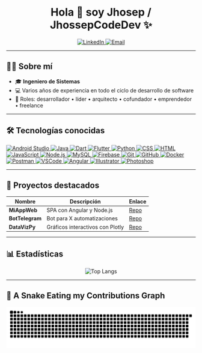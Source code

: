 <!-- ========= CABECERA ========= -->
<h1 align="center">Hola 👋 soy Jhosep / JhossepCodeDev ✨</h1>

<p align="center">
  <a href="https://www.linkedin.com/in/jhossep-llacctahuaman-c-a9ba49272/" target="_blank">
    <img src="https://img.shields.io/badge/LinkedIn-0077B5?style=for-the-badge&logo=linkedin&logoColor=white" alt="LinkedIn"/>
  </a>
  <a href="mailto:jhossepsamuel23@gmail.com" target="_blank">
    <img src="https://img.shields.io/badge/Email-D14836?style=for-the-badge&logo=gmail&logoColor=white" alt="Email"/>
  </a>
</p>

---

## 👨‍💻 Sobre mí
- 🎓 **Ingeniero de Sistemas**  
- 💻 Varios años de experiencia en todo el ciclo de desarrollo de software  
- 📝 Roles: desarrollador • líder • arquitecto • cofundador • emprendedor • freelance  

---

## 🛠 Tecnologías conocidas
<p align="left">
  <a href="https://developer.android.com/studio" target="_blank">
    <img src="https://skillicons.dev/icons?i=androidstudio" alt="Android Studio" height="40"/>
  </a>
  <a href="https://www.oracle.com/java/" target="_blank">
    <img src="https://skillicons.dev/icons?i=java" alt="Java" height="40"/>
  </a>
  <a href="https://dart.dev" target="_blank">
    <img src="https://skillicons.dev/icons?i=dart" alt="Dart" height="40"/>
  </a>
  <a href="https://flutter.dev" target="_blank">
    <img src="https://skillicons.dev/icons?i=flutter" alt="Flutter" height="40"/>
  </a>
  <a href="https://www.python.org" target="_blank">
    <img src="https://skillicons.dev/icons?i=py" alt="Python" height="40"/>
  </a>
  <a href="https://developer.mozilla.org/docs/Web/CSS" target="_blank">
    <img src="https://skillicons.dev/icons?i=css" alt="CSS" height="40"/>
  </a>
  <a href="https://developer.mozilla.org/docs/Web/HTML" target="_blank">
    <img src="https://skillicons.dev/icons?i=html" alt="HTML" height="40"/>
  </a>
  <a href="https://developer.mozilla.org/docs/Web/JavaScript" target="_blank">
    <img src="https://skillicons.dev/icons?i=js" alt="JavaScript" height="40"/>
  </a>
  <a href="https://nodejs.org" target="_blank">
    <img src="https://skillicons.dev/icons?i=nodejs" alt="Node.js" height="40"/>
  </a>
  <a href="https://www.mysql.com" target="_blank">
    <img src="https://skillicons.dev/icons?i=mysql" alt="MySQL" height="40"/>
  </a>
  <a href="https://firebase.google.com/docs" target="_blank">
    <img src="https://skillicons.dev/icons?i=firebase" alt="Firebase" height="40"/>
  </a>
  <a href="https://git-scm.com/doc" target="_blank">
    <img src="https://skillicons.dev/icons?i=git" alt="Git" height="40"/>
  </a>
  <a href="https://docs.github.com" target="_blank">
    <img src="https://skillicons.dev/icons?i=github" alt="GitHub" height="40"/>
  </a>
  <a href="https://docs.docker.com" target="_blank">
    <img src="https://skillicons.dev/icons?i=docker" alt="Docker" height="40"/>
  </a>
  <a href="https://learning.postman.com/docs" target="_blank">
    <img src="https://skillicons.dev/icons?i=postman" alt="Postman" height="40"/>
  </a>
  <a href="https://code.visualstudio.com/docs" target="_blank">
    <img src="https://skillicons.dev/icons?i=vscode" alt="VSCode" height="40"/>
  </a>
  <a href="https://angular.io/docs" target="_blank">
    <img src="https://skillicons.dev/icons?i=angular" alt="Angular" height="40"/>
  </a>
  <a href="https://www.adobe.com/products/illustrator" target="_blank">
    <img src="https://skillicons.dev/icons?i=ai" alt="Illustrator" height="40"/>
  </a>
  <a href="https://www.adobe.com/products/photoshop" target="_blank">
    <img src="https://skillicons.dev/icons?i=ps" alt="Photoshop" height="40"/>
  </a>
</p>

---

## 🚀 Proyectos destacados
| Nombre         | Descripción                            | Enlace                |
| -------------- | -------------------------------------- | --------------------- |
| **MiAppWeb**   | SPA con Angular y Node.js              | [Repo](#)             |
| **BotTelegram**| Bot para X automatizaciones            | [Repo](#)             |
| **DataVizPy**  | Gráficos interactivos con Plotly       | [Repo](#)             |

---

## 📊 Estadísticas
<p align="center">
<!--   <img
    src="https://github-readme-stats.vercel.app/api?username=jhossepsamuel231&show_icons=true&theme=dark"
    alt="jhossepsamuel231’s GitHub Stats"
  /> -->
  <img
    src="https://github-readme-stats.vercel.app/api/top-langs/?username=jhossepsamuel231&layout=compact&theme=dark"
    alt="Top Langs"
  />
</p>

---

## 🐍 A Snake Eating my Contributions Graph
	
<p align = "center">
	<img src = "https://github.com/7oSkaaa/7oSkaaa/blob/output/github-contribution-grid-snake.svg?" alt = "Snake Game"/>
</p>

